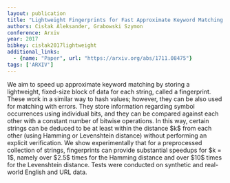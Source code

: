 ```yaml
---
layout: publication
title: "Lightweight Fingerprints for Fast Approximate Keyword Matching Using Bitwise Operations"
authors: Cisłak Aleksander, Grabowski Szymon
conference: Arxiv
year: 2017
bibkey: cisłak2017lightweight
additional_links:
  - {name: "Paper", url: "https://arxiv.org/abs/1711.08475"}
tags: ['ARXIV']
---
```

We aim to speed up approximate keyword matching by storing a lightweight, fixed-size block of data for each string, called a fingerprint. These work in a similar way to hash values; however, they can be also used for matching with errors. They store information regarding symbol occurrences using individual bits, and they can be compared against each other with a constant number of bitwise operations. In this way, certain strings can be deduced to be at least within the distance \$k\$ from each other (using Hamming or Levenshtein distance) without performing an explicit verification. We show experimentally that for a preprocessed collection of strings, fingerprints can provide substantial speedups for \$k = 1\$, namely over \$2.5\$ times for the Hamming distance and over \$10\$ times for the Levenshtein distance. Tests were conducted on synthetic and real-world English and URL data.